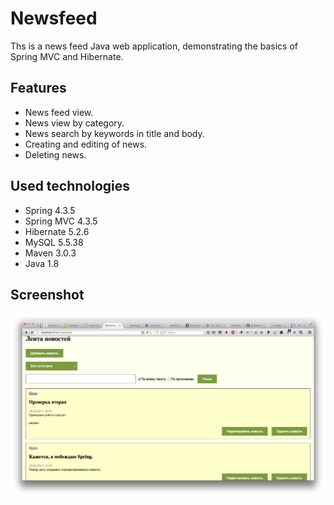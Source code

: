 # Newsfeed

Ths is a news feed Java web application, demonstrating the basics of Spring MVC and Hibernate.

## Features

* News feed view.
* News view by category.
* News search by keywords in title and body.
* Creating and editing of news.
* Deleting news.

## Used technologies

* Spring 4.3.5
* Spring MVC 4.3.5
* Hibernate 5.2.6
* MySQL 5.5.38
* Maven 3.0.3
* Java 1.8

## Screenshot

![Screenshot](/screenshot.png?raw=true "Screenshot")
